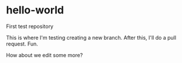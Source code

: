 # hello-world
First test repository

This is where I'm testing creating a new branch. After this, I'll do a pull request. Fun.

How about we edit some more?
